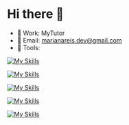 # Hi there 👋

- 🔭 Work: MyTutor
- 💬 Email: marianareis.dev@gmail.com
- 💚 Tools:

[![My Skills](https://skillicons.dev/icons?i=html,css,sass,tailwind,js)](https://skillicons.dev)

[![My Skills](https://skillicons.dev/icons?i=vue,react,astro,nuxt,next)](https://skillicons.dev)

[![My Skills](https://skillicons.dev/icons?i=git,github,jquery,gcp,aws)](https://skillicons.dev)

[![My Skills](https://skillicons.dev/icons?i=laravel,webpack,vite,vercel)](https://skillicons.dev)

[![My Skills](https://skillicons.dev/icons?i=figma,xd,vscode)](https://skillicons.dev)
